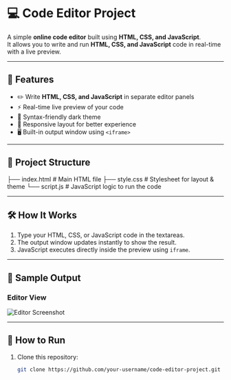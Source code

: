 # 💻 Code Editor Project

A simple **online code editor** built using **HTML, CSS, and JavaScript**.  
It allows you to write and run **HTML, CSS, and JavaScript** code in real-time with a live preview.

---

## 🚀 Features
- ✏️ Write **HTML, CSS, and JavaScript** in separate editor panels  
- ⚡ Real-time live preview of your code  
- 🎨 Syntax-friendly dark theme  
- 📱 Responsive layout for better experience  
- 🖥️ Built-in output window using `<iframe>`  

---

## 📂 Project Structure
├── index.html # Main HTML file
├── style.css # Stylesheet for layout & theme
└── script.js # JavaScript logic to run the code


---

## 🛠️ How It Works
1. Type your HTML, CSS, or JavaScript code in the textareas.  
2. The output window updates instantly to show the result.  
3. JavaScript executes directly inside the preview using `iframe`.

---

## 📸 Sample Output

### Editor View
![Editor Screenshot](https://via.placeholder.com/700x400?text=Code+Editor+Preview)

---

## 🏃 How to Run
1. Clone this repository:
   ```bash
   git clone https://github.com/your-username/code-editor-project.git

